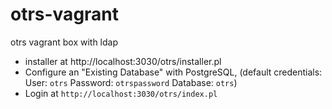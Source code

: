 # otrs-vagrant
otrs vagrant box with ldap

* installer at http://localhost:3030/otrs/installer.pl
* Configure an "Existing Database" with PostgreSQL, (default credentials: User: `otrs` Password: `otrspassword`
Database: `otrs`)
* Login at `http://localhost:3030/otrs/index.pl`
 

